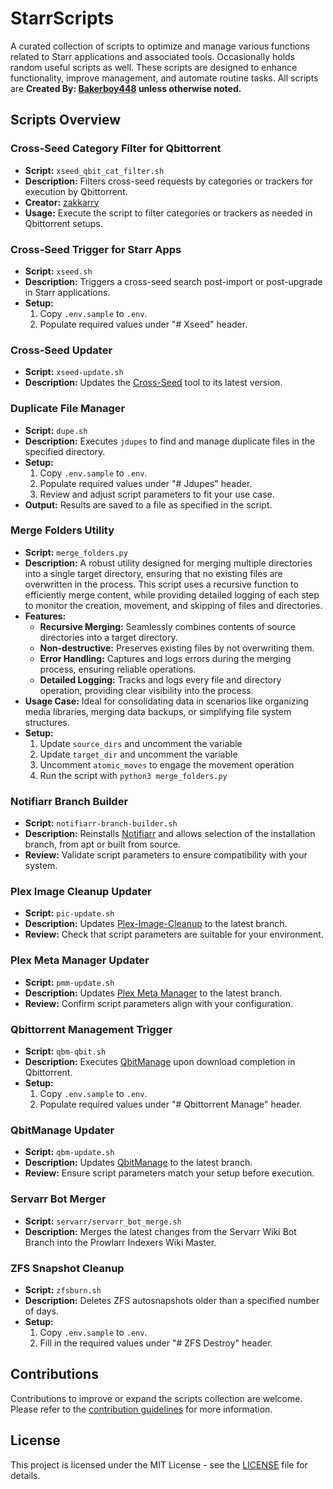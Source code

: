 # StarrScripts

A curated collection of scripts to optimize and manage various functions related to Starr applications and associated tools.
Occasionally holds random useful scripts as well.
These scripts are designed to enhance functionality, improve management, and automate routine tasks.
All scripts are **Created By: [Bakerboy448](https://github.com/bakerboy448/) unless otherwise noted.**

## Scripts Overview

### Cross-Seed Category Filter for Qbittorrent

-   **Script:** `xseed_qbit_cat_filter.sh`
-   **Description:** Filters cross-seed requests by categories or trackers for execution by Qbittorrent.
-   **Creator:** [zakkarry](https://github.com/zakkarry)
-   **Usage:** Execute the script to filter categories or trackers as needed in Qbittorrent setups.

### Cross-Seed Trigger for Starr Apps

-   **Script:** `xseed.sh`
-   **Description:** Triggers a cross-seed search post-import or post-upgrade in Starr applications.
-   **Setup:**
    1. Copy `.env.sample` to `.env`.
    2. Populate required values under "# Xseed" header.

### Cross-Seed Updater

-   **Script:** `xseed-update.sh`
-   **Description:** Updates the [Cross-Seed](https://github.com/cross-seed/cross-seed) tool to its latest version.

### Duplicate File Manager

-   **Script:** `dupe.sh`
-   **Description:** Executes `jdupes` to find and manage duplicate files in the specified directory.
-   **Setup:**
    1. Copy `.env.sample` to `.env`.
    2. Populate required values under "# Jdupes" header.
    3. Review and adjust script parameters to fit your use case.
-   **Output:** Results are saved to a file as specified in the script.

### Merge Folders Utility

-   **Script:** `merge_folders.py`
-   **Description:** A robust utility designed for merging multiple directories into a single target directory, ensuring that no existing files are overwritten in the process. This script uses a recursive function to efficiently merge content, while providing detailed logging of each step to monitor the creation, movement, and skipping of files and directories.
-   **Features:**
    -   **Recursive Merging:** Seamlessly combines contents of source directories into a target directory.
    -   **Non-destructive:** Preserves existing files by not overwriting them.
    -   **Error Handling:** Captures and logs errors during the merging process, ensuring reliable operations.
    -   **Detailed Logging:** Tracks and logs every file and directory operation, providing clear visibility into the process.
-   **Usage Case:** Ideal for consolidating data in scenarios like organizing media libraries, merging data backups, or simplifying file system structures.
-   **Setup:**
    1. Update `source_dirs` and uncomment the variable
    2. Update `target_dir` and uncomment the variable
    3. Uncomment `atomic_moves` to engage the movement operation
    4. Run the script with `python3 merge_folders.py`

### Notifiarr Branch Builder

-   **Script:** `notifiarr-branch-builder.sh`
-   **Description:** Reinstalls [Notifiarr](https://github.com/Notifiarr/notifiarr) and allows selection of the installation branch, from apt or built from source.
-   **Review:** Validate script parameters to ensure compatibility with your system.

### Plex Image Cleanup Updater

-   **Script:** `pic-update.sh`
-   **Description:** Updates [Plex-Image-Cleanup](https://github.com/meisnate12/Plex-Image-Cleanup) to the latest branch.
-   **Review:** Check that script parameters are suitable for your environment.

### Plex Meta Manager Updater

-   **Script:** `pmm-update.sh`
-   **Description:** Updates [Plex Meta Manager](https://github.com/meisnate12/Plex-Meta-Manager) to the latest branch.
-   **Review:** Confirm script parameters align with your configuration.

### Qbittorrent Management Trigger

-   **Script:** `qbm-qbit.sh`
-   **Description:** Executes [QbitManage](https://github.com/StuffAnThings/qbit_manage) upon download completion in Qbittorrent.
-   **Setup:**
    1. Copy `.env.sample` to `.env`.
    2. Populate required values under "# Qbittorrent Manage" header.

### QbitManage Updater

-   **Script:** `qbm-update.sh`
-   **Description:** Updates [QbitManage](https://github.com/StuffAnThings/qbit_manage) to the latest branch.
-   **Review:** Ensure script parameters match your setup before execution.

### Servarr Bot Merger

-   **Script:** `servarr/servarr_bot_merge.sh`
-   **Description:** Merges the latest changes from the Servarr Wiki Bot Branch into the Prowlarr Indexers Wiki Master.

### ZFS Snapshot Cleanup

-   **Script:** `zfsburn.sh`
-   **Description:** Deletes ZFS autosnapshots older than a specified number of days.
-   **Setup:**
    1. Copy `.env.sample` to `.env`.
    2. Fill in the required values under "# ZFS Destroy" header.

## Contributions

Contributions to improve or expand the scripts collection are welcome. Please refer to the [contribution guidelines](https://github.com/bakerboy448/StarrScripts/blob/main/CONTRIBUTING.md) for more information.

## License

This project is licensed under the MIT License - see the [LICENSE](https://github.com/bakerboy448/StarrScripts/blob/main/LICENSE) file for details.
